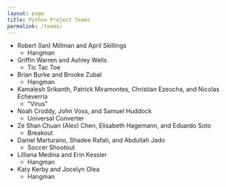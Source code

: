 ```yaml
---
layout: page
title: Python Project Teams
permalink: /teams/
---
```


- Robert (Ian) Millman and April Skillings 
	- Hangman
- Griffin Warren and Ashley Wells
	- Tic Tac Toe
- Brian Burke and Brooke Zubal 
	- Hangman
- Kamalesh Srikanth, Patrick Miramontes, Christian Ezeocha, and Nicolas Echeverria
	- "Virus"
- Noah Croddy, John Voss, and Samuel Huddock
	- Universal Converter
- Ze Shan Chuan (Alex) Chen, Elisabeth Hagemann, and Eduardo Soto
	- Breakout
- Daniel Marturano, Shadee Rafati, and Abdullah Jado
	- Soccer Shootout
- Lilliana Medina and Erin Kessler
	- Hangman
- Katy Kerby and Jocelyn Olea	
	- Hangman